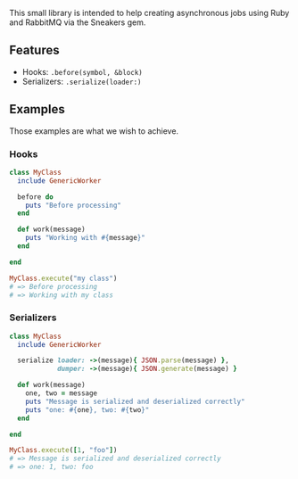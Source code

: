 This small library is intended to help creating asynchronous jobs
using Ruby and RabbitMQ via the Sneakers gem.

## Features

- Hooks: `.before(symbol, &block)`
- Serializers: `.serialize(loader:)`

## Examples

Those examples are what we wish to achieve.

### Hooks

``` ruby
class MyClass
  include GenericWorker

  before do
    puts "Before processing"
  end

  def work(message)
    puts "Working with #{message}"
  end

end

MyClass.execute("my class")
# => Before processing
# => Working with my class
```

### Serializers

``` ruby
class MyClass
  include GenericWorker

  serialize loader: ->(message){ JSON.parse(message) },
            dumper: ->(message){ JSON.generate(message) }

  def work(message)
    one, two = message
    puts "Message is serialized and deserialized correctly"
    puts "one: #{one}, two: #{two}"
  end

end

MyClass.execute([1, "foo"])
# => Message is serialized and deserialized correctly
# => one: 1, two: foo
```
